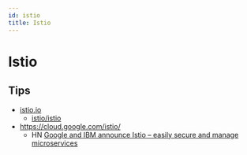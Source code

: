```yaml
---
id: istio
title: Istio
---
```


# Istio
## Tips
* [istio.io](https://istio.io/)
  * [istio/istio](https://github.com/istio/istio)
* https://cloud.google.com/istio/
  * HN [Google and IBM announce Istio – easily secure and manage microservices](https://news.ycombinator.com/item?id=14410533)
